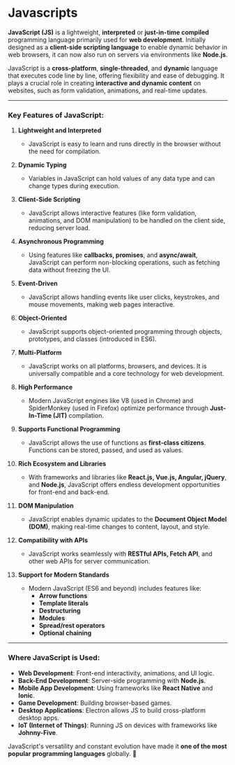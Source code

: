 # Javascripts





**JavaScript (JS)** is a lightweight, **interpreted** or **just-in-time compiled** programming language primarily used for **web development**. Initially designed as a **client-side scripting language** to enable dynamic behavior in web browsers, it can now also run on servers via environments like **Node.js**.  

JavaScript is a **cross-platform**, **single-threaded**, and **dynamic** language that executes code line by line, offering flexibility and ease of debugging. It plays a crucial role in creating **interactive and dynamic content** on websites, such as form validation, animations, and real-time updates.



---

### **Key Features of JavaScript:**

1. **Lightweight and Interpreted**  
   - JavaScript is easy to learn and runs directly in the browser without the need for compilation.  

2. **Dynamic Typing**  
   - Variables in JavaScript can hold values of any data type and can change types during execution.  

3. **Client-Side Scripting**  
   - JavaScript allows interactive features (like form validation, animations, and DOM manipulation) to be handled on the client side, reducing server load.  

4. **Asynchronous Programming**  
   - Using features like **callbacks, promises**, and **async/await**, JavaScript can perform non-blocking operations, such as fetching data without freezing the UI.

5. **Event-Driven**  
   - JavaScript allows handling events like user clicks, keystrokes, and mouse movements, making web pages interactive.

6. **Object-Oriented**  
   - JavaScript supports object-oriented programming through objects, prototypes, and classes (introduced in ES6).

7. **Multi-Platform**  
   - JavaScript works on all platforms, browsers, and devices. It is universally compatible and a core technology for web development.

8. **High Performance**  
   - Modern JavaScript engines like V8 (used in Chrome) and SpiderMonkey (used in Firefox) optimize performance through **Just-In-Time (JIT)** compilation.

9. **Supports Functional Programming**  
   - JavaScript allows the use of functions as **first-class citizens**. Functions can be stored, passed, and used as values.

10. **Rich Ecosystem and Libraries**  
    - With frameworks and libraries like **React.js, Vue.js, Angular, jQuery**, and **Node.js**, JavaScript offers endless development opportunities for front-end and back-end.

11. **DOM Manipulation**  
    - JavaScript enables dynamic updates to the **Document Object Model (DOM)**, making real-time changes to content, layout, and style.

12. **Compatibility with APIs**  
    - JavaScript works seamlessly with **RESTful APIs, Fetch API**, and other web APIs for server communication.

13. **Support for Modern Standards**  
    - Modern JavaScript (ES6 and beyond) includes features like:  
      - **Arrow functions**  
      - **Template literals**  
      - **Destructuring**  
      - **Modules**  
      - **Spread/rest operators**  
      - **Optional chaining**  

---

### **Where JavaScript is Used**:
- **Web Development**: Front-end interactivity, animations, and UI logic.
- **Back-End Development**: Server-side programming with **Node.js**.
- **Mobile App Development**: Using frameworks like **React Native** and **Ionic**.
- **Game Development**: Building browser-based games.
- **Desktop Applications**: Electron allows JS to build cross-platform desktop apps.
- **IoT (Internet of Things)**: Running JS on devices with frameworks like **Johnny-Five**.

JavaScript's versatility and constant evolution have made it **one of the most popular programming languages** globally. 🚀
